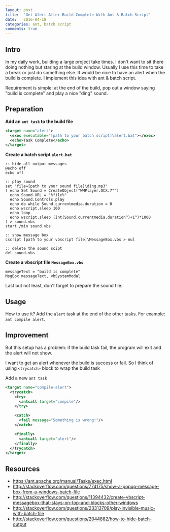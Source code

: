 ```yaml
---
layout: post
title:  "Get Alert After Build Complete With Ant & Batch Script"
date:   2016-04-18
categories: ant, batch script
comments: true
---
```


## Intro
In my daily work, building a large project take times. I don't want to sit there doing nothing but staring at the build window. Usually I use this time to take a break or just do something else. It would be nice to have an alert when the build is complete. I implement this idea with ant & batch script.

Requirement is simple: at the end of the build, pop out a window saying "build is complete" and play a nice "ding" sound.

## Preparation
**Add an `ant task` to the build file**

~~~ xml
<target name="alert">
  <exec executable="[path to your batch script]\alert.bat"></exec>
  <echo>Task Complete</echo>
</target>
~~~

**Create a batch script `alert.bat`**

~~~ batch
:: hide all output messages
@echo off
echo off

:: play sound
set "file=[path to your sound file]\ding.mp3"
( echo Set Sound = CreateObject("WMPlayer.OCX.7"^)
  echo Sound.URL = "%file%"
  echo Sound.Controls.play
  echo do while Sound.currentmedia.duration = 0
  echo wscript.sleep 100
  echo loop
  echo wscript.sleep (int(Sound.currentmedia.duration^)+1^)*1000
) > sound.vbs
start /min sound.vbs

:: show message box
cscript [path to your vbscript file]\MessageBox.vbs > nul

:: delete the sound scipt
del sound.vbs
~~~

**Create a vbscript file `MessageBox.vbs`**
~~~
messageText = "build is complete"
MsgBox messageText, vbSystemModal
~~~

Last but not least, don't forget to prepare the sound file.

## Usage
How to use it? Add the `alert` task at the end of the other tasks. For example: `ant compile alert`.

## Improvement
But this setup has a problem: if the build task fail, the program will exit and the alert will not show.

I want to get an alert whenever the build is success or fail. So I think of using `<trycatch>` block to wrap the build task

Add a new `ant task`

~~~ xml
<target name="compile-alert">
  <trycatch>
    <try>
      <antcall target="compile"/>
    </try>

    <catch>
      <fail message="Something is wrong!"/>
    </catch>

    <finally>
      <antcall target="alert"/>
    </finally>
  </trycatch>
</target>
~~~

## Resources
- <https://ant.apache.org/manual/Tasks/exec.html>
- <http://stackoverflow.com/questions/774175/show-a-popup-message-box-from-a-windows-batch-file>
- <http://stackoverflow.com/questions/11394432/create-vbscript-messagebox-that-stays-on-top-and-blocks-other-windows>
- <http://stackoverflow.com/questions/23313709/play-invisible-music-with-batch-file>
- <http://stackoverflow.com/questions/2044882/how-to-hide-batch-output>
